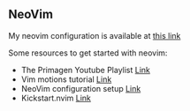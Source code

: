## NeoVim

My neovim configuration is available at [this link](https://github.com/Shivam5022/.dotfiles)

Some resources to get started with neovim:

- The Primagen Youtube Playlist [Link](https://youtube.com/playlist?list=PLm323Lc7iSW_wuxqmKx_xxNtJC_hJbQ7R&si=cu_8_omQjZSTbiL7)
- Vim motions tutorial [Link](https://youtu.be/IiwGbcd8S7I?si=xO5xlPMpo-Vn5hrA)
- NeoVim configuration setup [Link](https://youtu.be/6pAG3BHurdM?si=2lm02xVFhozGPGFF)
- Kickstart.nvim [Link](https://youtu.be/m8C0Cq9Uv9o?si=Bz17f3KxKFoxVaQc)
